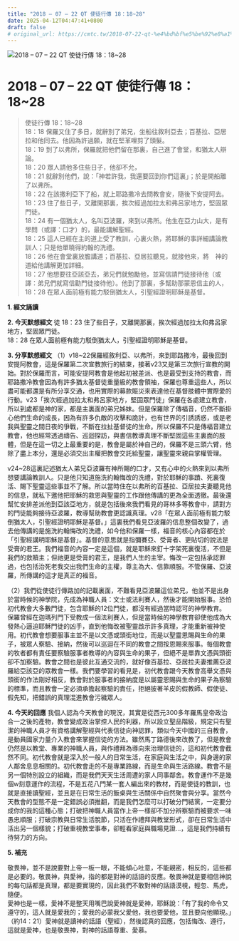 ```yaml
---
title: "2018 – 07 – 22 QT 使徒行傳 18：18~28"
date: 2025-04-12T04:47:41+0800
draft: false
# original_url: https://cmtc.tw/2018-07-22-qt-%e4%bd%bf%e5%be%92%e8%a1%8c%e5%82%b3-18%ef%bc%9a1828
---
```


![2018 – 07 – 22 QT 使徒行傳 18：18\~28](/images/qt.jpg   "2018 – 07 – 22 QT 使徒行傳 18：18\~28")

# 2018 – 07 – 22 QT 使徒行傳 18：18\~28

> 使徒行傳 18：18\~28  
> 18：18 保羅又住了多日，就辭別了弟兄，坐船往敘利亞去；百基拉、亞居拉和他同去。他因為許過願，就在堅革哩剪了頭髮。  
> 18：19 到了以弗所，保羅就把他們留在那裏，自己進了會堂，和猶太人辯論。  
> 18：20 眾人請他多住些日子，他卻不允，  
> 18：21 就辭別他們，說：「神若許我，我還要回到你們這裏」；於是開船離了以弗所。  
> 18：22 在該撒利亞下了船，就上耶路撒冷去問教會安，隨後下安提阿去。  
> 18：23 住了些日子，又離開那裏，挨次經過加拉太和弗呂家地方，堅固眾門徒。  
> 18：24 有一個猶太人，名叫亞波羅，來到以弗所。他生在亞力山大，是有學問（或譯：口才）的，最能講解聖經。  
> 18：25 這人已經在主的道上受了教訓，心裏火熱，將耶穌的事詳細講論教訓人；只是他單曉得約翰的洗禮。  
> 18：26 他在會堂裏放膽講道；百基拉、亞居拉聽見，就接他來，將　神的道給他講解更加詳細。  
> 18：27 他想要往亞該亞去，弟兄們就勉勵他，並寫信請門徒接待他（或譯：弟兄們就寫信勸門徒接待他）。他到了那裏，多幫助那蒙恩信主的人，  
> 18：28 在眾人面前極有能力駁倒猶太人，引聖經證明耶穌是基督。

**1. 經文誦讀**

**2.  今天默想經文**
徒 18：23 住了些日子，又離開那裏，挨次經過加拉太和弗呂家地方，堅固眾門徒。  
18：28 在眾人面前極有能力駁倒猶太人，引聖經證明耶穌是基督。

**3. 分享默想經文**
（1）v18\~22保羅經敘利亞、以弗所，來到耶路撒冷，最後回到安提阿教會，這是保羅第二次宣教旅行的結束，接著v23又是第三次旅行宣教的開始。對於保羅而言，可能安提阿教會是他起初被差派、也是最受到支持的教會，而耶路撒冷教會因為有許多猶太基督徒重量級的教會領袖，保羅也尊重這些人，所以盡可能都還是有所分享交通，也用實際的募款賑災來表達他在基督肢體中實際愛的行動。v23「挨次經過加拉太和弗呂家地方，堅固眾門徒」保羅在各處建立教會，所以到處都是神的家，都是主裏面的弟兄姊妹。但是保羅除了傳福音，仍然不斷掛心他們生命的成長，因為有許多仇敵的攻擊和詭計，也有世界的引誘誘惑，或是老我與聖靈之間日夜的爭戰，不斷在拉扯基督徒的生命。所以保羅不只是傳福音建立教會，他也經常透過禱告、巡迴探訪，與書信教導真理不斷堅固這些主裏面的肢體，但是在這一切之上最重要的是，教會是屬於神自己的，保羅不是三頭六臂，他除了盡上本分，還是必須交出主權把教會交託給聖靈，讓聖靈來親自掌權管理。

v24\~28這裏記述猶太人弟兄亞波羅有神所賜的口才，又有心中的火熱來到以弗所想要講論教訓人。只是他只知道施洗約翰悔改的洗禮，對於耶穌的事蹟、死裏復活、賜下聖靈這些事並不了解。所以當時住在以弗所的百基拉、亞居拉夫妻聽見他的信息，就私下邀他把耶穌的救恩與聖靈的工作跟他傳講的更為全面透徹。最後還幫忙安排差派他到亞該亞地方，就是包括後來我們看見的哥林多等教會中，請對方的門徒能夠接待亞波羅，教導幫助教會更認識真理。v28「在眾人面前極有能力駁倒猶太人，引聖經證明耶穌是基督。」這裏我們看見亞波羅的信息整個改變了，過去他傳講的是施洗約翰悔改的洗禮，如今他和保羅一樣，福音的核心內容都在於「引聖經講明耶穌是基督」。基督的意思就是指彌賽亞、受膏者、更貼切的說法是受膏的君王。我們福音的內容一定是這個，就是耶穌來釘十字架死裏復活，不但是我們的救贖主；但祂更是受膏的君王，是我們人生的主宰。悔改一定包括承認罪過，也包括治死老我交出我們生命的主權，尊主為大、信靠順服。不管保羅、亞波羅，所傳講的這才是真正的福音。

（2）我們從使徒行傳路加的記載裏面，不難看見亞波羅這位弟兄，他並不是出身於當時候的神學院，先成為神職人員：文士或法利賽人，然後才能開始服事。恐怕初代教會大多數門徒，包含耶穌的12位門徒，都沒有經過當時認可的神學教育。保羅曾經在迦瑪列門下受教成一個法利賽人，但是當時候的神學教育卻使他成為大發熱心逼迫耶穌門徒的凶手，直到他悔改被聖靈啟示許多真理，才能重新被神使用。初代教會想要服事主並不是以文憑或頭銜地位，而是以聖靈恩賜與生命的果子，被眾人察驗、接納，然後可以巡迴在不同的教會之間按恩賜來服事。每個教會的牧者都有責任要察驗服事者教導的內容與生命的果子，但絕不是單靠文憑與頭銜卻不加察驗。教會之間也是彼此互通交流的，就好像百基拉、亞居拉夫妻推薦亞波羅給亞該亞的眾教會一樣。我們要學習的看見是，初代教會跟今天教會高舉文憑與頭銜的作法剛好相反，教會對於服事者的接納度是以屬靈恩賜與生命的果子為察驗的標準，而且教會一定必須承擔起察驗的責任，拒絕披著羊皮的假教師、假使徒、假先知，把錯誤的真理混進教會污穢眾人。

**4. 今天的回應**
我個人認為今天教會的現況，其實是從西元300多年羅馬皇帝政治合一之後的產物，教會變成政治掌控人民的利器，所以設立聖品階級，規定只有聖潔的神職人員才有資格講解聖經與代表信徒向神認罪，類似今天中國的三自教會，是動員國家力量介入教會來掌握信徒的方法。雖然馬丁路德後來改教了，但是教會仍然是以教堂、專業的神職人員，與作禮拜為導向來治理信徒的，這和初代教會截然不同。初代教會就是深入於一般人的日常生活，在家庭與生活之中，與身邊的家人鄰舍息息相關的。初代教會走的不是專業路線，而是生命與生活路線。教會不是另一個特別設立的組織，而是我們天天生活周遭的家人同事鄰舍。教會運作不是幾個w刻意運作的流程，不是五花八門某一套人編出來的教材，而是使徒的教訓，也就是直接讀聖經，並且是在日常生活的飯桌與生活關係中自然聚會與分享。當然今天教會的型態不是一定錯誤必須推翻，而是我們怎麼可以打破分門結黨，一定要分成你的我的這種心態；打破把神職人員當作上帝一樣卻不加分辨察驗而被要求一味愚忠順服；打破宗教與日常生活脫節，只活在作禮拜與教堂形式，卻在日常生活中活出另一個樣貌；打破重視教堂事奉，卻輕看家庭與職場見證…，這是我們持續有待努力的方向。

**5. 補充**
  
敬畏神，並不是說要對上帝一板一眼，不能傾心吐意，不能親密，相反的，這些都是必要的。敬畏神，與愛神，指的都是對神的話語的反應。敬畏神就是要相信神說的每句話都是真理，都是要實現的，因此我們不敢對神的話語漠視，輕忽、馬虎，隨便。  
愛神也是一樣，愛神不是整天用嘴巴說愛神就是愛神，耶穌說：「有了我的命令又遵守的，這人就是愛我的；愛我的必蒙我父愛他，我也要愛他，並且要向他顯現。」（約14：21）愛神就是讀神的話語（聖經），然後認真的回應，包括悔改、遵行，這就是愛神，也是敬畏神，對神的話語尊重、愛慕。
